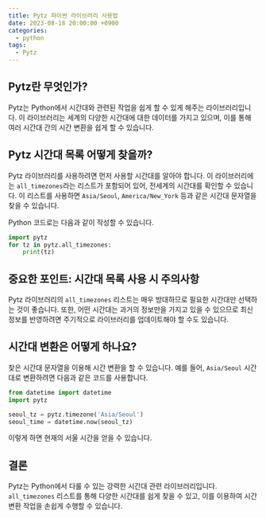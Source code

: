 ```yaml
---
title: Pytz 파이썬 라이브러리 사용법
date: 2023-08-18 20:00:00 +0900
categories:
  - python
tags:
  - Pytz
---
```


## Pytz란 무엇인가?

Pytz는 Python에서 시간대와 관련된 작업을 쉽게 할 수 있게 해주는 라이브러리입니다. 이 라이브러리는 세계의 다양한 시간대에 대한 데이터를 가지고 있으며, 이를 통해 여러 시간대 간의 시간 변환을 쉽게 할 수 있습니다. 

## Pytz 시간대 목록 어떻게 찾을까?

Pytz 라이브러리를 사용하려면 먼저 사용할 시간대를 알아야 합니다. 이 라이브러리에는 `all_timezones`라는 리스트가 포함되어 있어, 전세계의 시간대를 확인할 수 있습니다. 이 리스트를 사용하면 `Asia/Seoul`, `America/New_York` 등과 같은 시간대 문자열을 찾을 수 있습니다.

Python 코드로는 다음과 같이 작성할 수 있습니다.

```python
import pytz
for tz in pytz.all_timezones:
    print(tz)
```

## 중요한 포인트: 시간대 목록 사용 시 주의사항

Pytz 라이브러리의 `all_timezones` 리스트는 매우 방대하므로 필요한 시간대만 선택하는 것이 좋습니다. 또한, 어떤 시간대는 과거의 정보만을 가지고 있을 수 있으므로 최신 정보를 반영하려면 주기적으로 라이브러리를 업데이트해야 할 수도 있습니다.

## 시간대 변환은 어떻게 하나요?

찾은 시간대 문자열을 이용해 시간 변환을 할 수 있습니다. 예를 들어, `Asia/Seoul` 시간대로 변환하려면 다음과 같은 코드를 사용합니다.

```python
from datetime import datetime
import pytz

seoul_tz = pytz.timezone('Asia/Seoul')
seoul_time = datetime.now(seoul_tz)
```

이렇게 하면 현재의 서울 시간을 얻을 수 있습니다.

## 결론

Pytz는 Python에서 다룰 수 있는 강력한 시간대 관련 라이브러리입니다. `all_timezones` 리스트를 통해 다양한 시간대를 쉽게 찾을 수 있고, 이를 이용하여 시간 변환 작업을 손쉽게 수행할 수 있습니다.